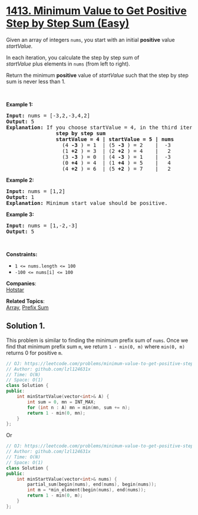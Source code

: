 # [1413. Minimum Value to Get Positive Step by Step Sum (Easy)](https://leetcode.com/problems/minimum-value-to-get-positive-step-by-step-sum/)

<p>Given an array of integers&nbsp;<code>nums</code>, you start with an initial <strong>positive</strong> value <em>startValue</em><em>.</em></p>

<p>In each iteration, you calculate the step by step sum of <em>startValue</em>&nbsp;plus&nbsp;elements in <code>nums</code>&nbsp;(from left to right).</p>

<p>Return the minimum <strong>positive</strong> value of&nbsp;<em>startValue</em> such that the step by step sum is never less than 1.</p>

<p>&nbsp;</p>
<p><strong>Example 1:</strong></p>

<pre><strong>Input:</strong> nums = [-3,2,-3,4,2]
<strong>Output:</strong> 5
<strong>Explanation: </strong>If you choose startValue = 4, in the third iteration your step by step sum is less than 1.
<strong>                step by step sum
&nbsp;               startValue = 4 | startValue = 5 | nums
</strong>&nbsp;                 (4 <strong>-3</strong> ) = 1  | (5 <strong>-3</strong> ) = 2    |  -3
&nbsp;                 (1 <strong>+2</strong> ) = 3  | (2 <strong>+2</strong> ) = 4    |   2
&nbsp;                 (3 <strong>-3</strong> ) = 0  | (4 <strong>-3</strong> ) = 1    |  -3
&nbsp;                 (0 <strong>+4</strong> ) = 4  | (1 <strong>+4</strong> ) = 5    |   4
&nbsp;                 (4 <strong>+2</strong> ) = 6  | (5 <strong>+2</strong> ) = 7    |   2
</pre>

<p><strong>Example 2:</strong></p>

<pre><strong>Input:</strong> nums = [1,2]
<strong>Output:</strong> 1
<strong>Explanation:</strong> Minimum start value should be positive. 
</pre>

<p><strong>Example 3:</strong></p>

<pre><strong>Input:</strong> nums = [1,-2,-3]
<strong>Output:</strong> 5
</pre>

<p>&nbsp;</p>
<p><strong>Constraints:</strong></p>

<ul>
	<li><code>1 &lt;= nums.length &lt;= 100</code></li>
	<li><code>-100 &lt;= nums[i] &lt;= 100</code></li>
</ul>

**Companies**:  
[Hotstar](https://leetcode.com/company/hotstar)

**Related Topics**:  
[Array](https://leetcode.com/tag/array/), [Prefix Sum](https://leetcode.com/tag/prefix-sum/)

## Solution 1.

This problem is similar to finding the minimum prefix sum of `nums`. Once we find that minimum prefix sum `m`, we return `1 - min(0, m)` where `min(0, m)` returns 0 for positive `m`.

```cpp
// OJ: https://leetcode.com/problems/minimum-value-to-get-positive-step-by-step-sum/
// Author: github.com/lzl124631x
// Time: O(N)
// Space: O(1)
class Solution {
public:
    int minStartValue(vector<int>& A) {
        int sum = 0, mn = INT_MAX;
        for (int n : A) mn = min(mn, sum += n);
        return 1 - min(0, mn);
    }
};
```

Or

```cpp
// OJ: https://leetcode.com/problems/minimum-value-to-get-positive-step-by-step-sum/
// Author: github.com/lzl124631x
// Time: O(N)
// Space: O(1)
class Solution {
public:
    int minStartValue(vector<int>& nums) {
        partial_sum(begin(nums), end(nums), begin(nums));
        int m = *min_element(begin(nums), end(nums));
        return 1 - min(0, m);
    }
};
```